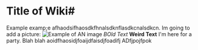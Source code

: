 # Title of Wiki#

Example examp;e afhaodsifhaosdkfhnalsdknflasdkcnalsdkcn. Im going to add a picture:
![Example of AN image](https://cdn.britannica.com/77/170477-050-1C747EE3/Laptop-computer.jpg)
*BOld Text* **Weird Text** I'm here for a party. Blah blah aoidfhaosidjfoaijdfaisdjfoadifj
ADfjpojfpok

